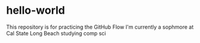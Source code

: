 # hello-world
This repository is for practicing the GitHub Flow
I'm currently a sophmore at Cal State Long Beach studying comp sci 
